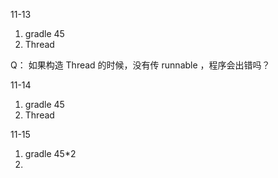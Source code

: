 11-13

1. gradle  45
2. Thread


Q： 如果构造 Thread 的时候，没有传 runnable ，程序会出错吗？




11-14 
1. gradle 45 
2. Thread 


11-15
1. gradle 45*2 
2. 